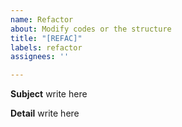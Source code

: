 ```yaml
---
name: Refactor
about: Modify codes or the structure
title: "[REFAC]"
labels: refactor
assignees: ''

---
```


**Subject**
write here

**Detail**
write here
